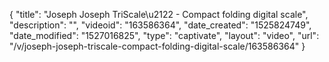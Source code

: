 {
    "title": "Joseph Joseph TriScale\u2122 - Compact folding digital scale",
    "description": "",
    "videoid": "163586364",
    "date_created": "1525824749",
    "date_modified": "1527016825",
    "type": "captivate",
    "layout": "video",
    "url": "\/v\/joseph-joseph-triscale-compact-folding-digital-scale\/163586364"
}